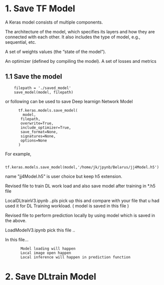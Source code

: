 
# 1. Save TF Model

A Keras model consists of multiple components.

The architecture of the model, which specifies its layers and how they are connected with each other.
It also includes the type of model, e.g., sequential, etc.

A set of weights values (the “state of the model”).

An optimizer (defined by compiling the model). A set of losses and metrics

 ## 1.1 Save the model
 
        filepath = './saved_model'
        save_model(model, filepath)
        
 or following can be used to save Deep learnign Network Model
 
          tf.keras.models.save_model(
            model,
           filepath,
           overwrite=True,
           include_optimizer=True,
           save_format=None,
           signatures=None,
           options=None
          )
For example,

      tf.keras.models.save_model(model,'/home/jk/jpynb/Belarus/jj4Model.h5') 

name "jj4Model.h5" is user choice but keep h5 extension.

Revised file to train DL work load and also save model after training in *.h5 file

 LocalDLtrainV3.ipynb  ..pls pick up this and compare with your file that u had used it for 
 DL Training workload. ( model is saved in this file ) 
 
 
 
 Revised file to perform prediction locally  by using model which is saved in the above.
 
 LoadModelV3.ipynb  pick this file ..  
 
   In this file…
   
           Model loading will happen
           Local image open happen
           Local inference will happen in prediction function 

 
 


# 2. Save DLtrain Model
